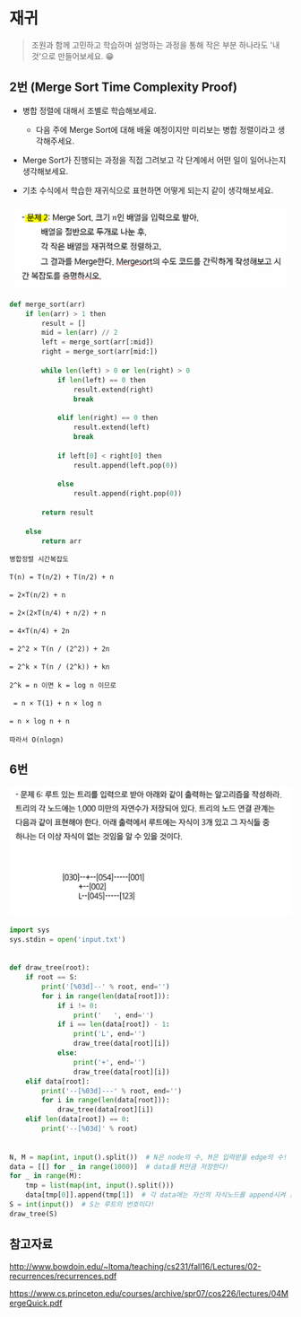 # 재귀

> 조원과 함께 고민하고 학습하며 설명하는 과정을 통해 작은 부분 하나라도 '내 것'으로 만들어보세요. 😁



## 2번 (Merge Sort Time Complexity Proof)

- 병합 정렬에 대해서 조별로 학습해보세요. 
  - 다음 주에 Merge Sort에 대해 배울 예정이지만 미리보는 병합 정렬이라고 생각해주세요.

- Merge Sort가 진행되는 과정을 직접 그려보고 각 단계에서 어떤 일이 일어나는지 생각해보세요.
- 기초 수식에서 학습한 재귀식으로 표현하면 어떻게 되는지 같이 생각해보세요.

![재귀_2](5_재귀.assets/재귀_2.PNG)

```python
def merge_sort(arr)
    if len(arr) > 1 then
        result = []
        mid = len(arr) // 2
        left = merge_sort(arr[:mid])
        right = merge_sort(arr[mid:])

​        while len(left) > 0 or len(right) > 0
​            if len(left) == 0 then
​                result.extend(right)
​                break

​            elif len(right) == 0 then
​                result.extend(left)
​                break

​            if left[0] < right[0] then
​                result.append(left.pop(0))

​            else
​                result.append(right.pop(0))

​        return result

​    else
​        return arr
```

```
병합정렬 시간복잡도

T(n) = T(n/2) + T(n/2) + n

= 2×T(n/2) + n

= 2×(2×T(n/4) + n/2) + n

= 4×T(n/4) + 2n 

= 2^2 × T(n / (2^2)) + 2n

= 2^k × T(n / (2^k)) + kn

2^k = n 이면 k = log n 이므로

 = n × T(1) + n × log n  

= n × log n + n

따라서 O(nlogn)
```

## 6번

![image-20210926214721791](5_재귀.assets/image-20210926214721791.png)

```python
import sys
sys.stdin = open('input.txt')


def draw_tree(root):
    if root == S:
        print('[%03d]--' % root, end='')
        for i in range(len(data[root])):
            if i != 0:
                print('   ', end='')
            if i == len(data[root]) - 1:
                print('L', end='')
                draw_tree(data[root][i])
            else:
                print('+', end='')
                draw_tree(data[root][i])
    elif data[root]:
        print('--[%03d]---' % root, end='')
        for i in range(len(data[root])):
            draw_tree(data[root][i])
    elif len(data[root]) == 0:
        print('--[%03d]' % root)


N, M = map(int, input().split())  # N은 node의 수, M은 입력받을 edge의 수!
data = [[] for _ in range(1000)]  # data를 M만큼 저장한다!
for _ in range(M):
    tmp = list(map(int, input().split()))
    data[tmp[0]].append(tmp[1])  # 각 data에는 자신의 자식노드를 append시켜 표현할 수 있다!
S = int(input())  # S는 루트의 번호이다!
draw_tree(S)
```




## 참고자료

http://www.bowdoin.edu/~ltoma/teaching/cs231/fall16/Lectures/02-recurrences/recurrences.pdf

https://www.cs.princeton.edu/courses/archive/spr07/cos226/lectures/04MergeQuick.pdf